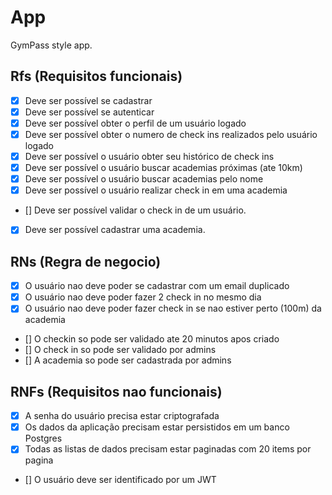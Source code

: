 # App

GymPass style app.

## Rfs (Requisitos funcionais)
- [X] Deve ser possível se cadastrar
- [X] Deve ser possível se autenticar
- [X] Deve ser possível obter o perfil de um usuário logado
- [X] Deve ser possível obter o numero de check ins realizados pelo usuário logado
- [X] Deve ser possível o usuário obter seu histórico de check ins
- [X] Deve ser possível o usuário buscar academias próximas (ate 10km)
- [X] Deve ser possível o usuário buscar academias pelo nome
- [X] Deve ser possível o usuário realizar check in em uma academia
- [] Deve ser possível validar o check in de um usuário.  
- [X] Deve ser possível cadastrar uma academia.

## RNs (Regra de negocio)
- [X] O usuário nao deve poder se cadastrar com um email duplicado
- [X] O usuário nao deve poder fazer 2 check in no mesmo dia
- [X] O usuário nao deve poder fazer check in se nao estiver perto (100m) da academia
- [] O checkin so pode ser validado ate 20 minutos apos criado
- [] O check in so pode ser validado por admins
- [] A academia so pode ser cadastrada por admins

## RNFs (Requisitos nao funcionais)
- [X] A senha do usuário precisa estar criptografada
- [X] Os dados da aplicação precisam estar persistidos em um banco Postgres
- [X] Todas as listas de dados precisam estar paginadas com 20 items por pagina
- [] O usuário deve ser identificado por um JWT
